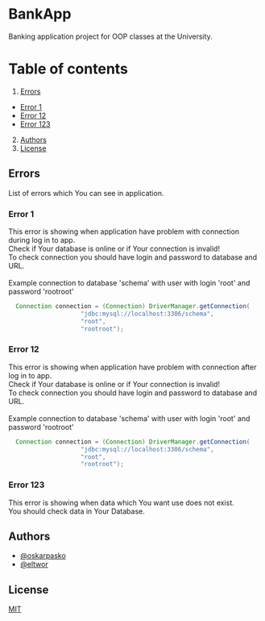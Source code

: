# BankApp
Banking application project for OOP classes at the University.

# Table of contents
1. [Errors](#Errors)
- [Error 1](#Error-1)
- [Error 12](#Error-12)
- [Error 123](#Error-123)
2. [Authors](#Authors)
2. [License](#License)

## Errors
List of errors which You can see in application.

### Error 1
This error is showing when application have problem with connection during log in to app. </br>
Check if Your database is online or if Your connection is invalid! </br>
To check connection you should have login and password to database and URL. </br>
</br>
Example connection to database 'schema' with user with login 'root' and password 'rootroot'
```Java
  Connection connection = (Connection) DriverManager.getConnection(
                    "jdbc:mysql://localhost:3306/schema",
                    "root", 
                    "rootroot");
```

### Error 12
This error is showing when application have problem with connection after log in to app. </br>
Check if Your database is online or if Your connection is invalid! </br>
To check connection you should have login and password to database and URL. </br>
</br>
Example connection to database 'schema' with user with login 'root' and password 'rootroot'
```Java
  Connection connection = (Connection) DriverManager.getConnection(
                    "jdbc:mysql://localhost:3306/schema",
                    "root", 
                    "rootroot");
```

### Error 123
This error is showing when data which You want use does not exist. </br>
You should check data in Your Database.

## Authors

- [@oskarpasko](https://www.github.com/oskarpasko)
- [@eltwor](https://www.github.com/eltwor)

## License

[MIT](https://choosealicense.com/licenses/mit/)
